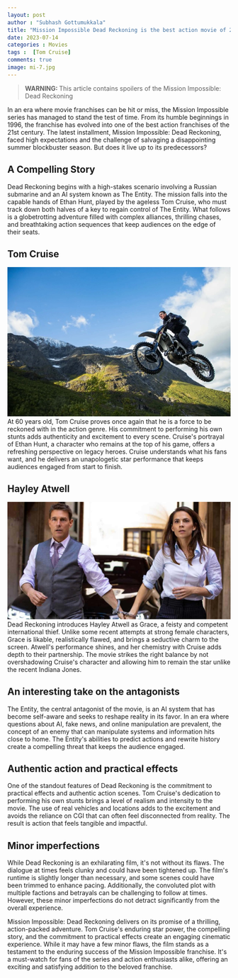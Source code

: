 ```yaml
---
layout: post
author : "Subhash Gottumukkala"
title: "Mission Impossible Dead Reckoning is the best action movie of 2023"
date: 2023-07-14
categories : Movies
tags :  [Tom Cruise]
comments: true
image: mi-7.jpg
---
```


> <strong>WARNING: </strong> This article contains spoilers of the Mission Impossible: Dead Reckoning


In an era where movie franchises can be hit or miss, the Mission Impossible series has managed to stand the test of time. From its humble beginnings in 1996, the franchise has evolved into one of the best action franchises of the 21st century. The latest installment, Mission Impossible: Dead Reckoning, faced high expectations and the challenge of salvaging a disappointing summer blockbuster season. But does it live up to its predecessors?

## A Compelling Story
Dead Reckoning begins with a high-stakes scenario involving a Russian submarine and an AI system known as The Entity. The mission falls into the capable hands of Ethan Hunt, played by the ageless Tom Cruise, who must track down both halves of a key to regain control of The Entity. What follows is a globetrotting adventure filled with complex alliances, thrilling chases, and breathtaking action sequences that keep audiences on the edge of their seats.

<script async src="https://pagead2.googlesyndication.com/pagead/js/adsbygoogle.js?client=ca-pub-2125431543426665"
     crossorigin="anonymous"></script>
<ins class="adsbygoogle"
     style="display:block; text-align:center;"
     data-ad-layout="in-article"
     data-ad-format="fluid"
     data-ad-client="ca-pub-2125431543426665"
     data-ad-slot="3654420654"></ins>
<script>
     (adsbygoogle = window.adsbygoogle || []).push({});
</script>
## Tom Cruise
![Tom Cruise](<assets/img/bike-stunt.jpeg> "The Bike Stunt")
At 60 years old, Tom Cruise proves once again that he is a force to be reckoned with in the action genre. His commitment to performing his own stunts adds authenticity and excitement to every scene. Cruise's portrayal of Ethan Hunt, a character who remains at the top of his game, offers a refreshing perspective on legacy heroes. Cruise understands what his fans want, and he delivers an unapologetic star performance that keeps audiences engaged from start to finish.

## Hayley Atwell
![Tom Cruise and Hayley Atwell](<assets/img/tom-and-hayley.jpg> "Tom Cruise and Hayley Atwell")
Dead Reckoning introduces Hayley Atwell as Grace, a feisty and competent international thief. Unlike some recent attempts at strong female characters, Grace is likable, realistically flawed, and brings a seductive charm to the screen. Atwell's performance shines, and her chemistry with Cruise adds depth to their partnership. The movie strikes the right balance by not overshadowing Cruise's character and allowing him to remain the star unlike the recent Indiana Jones.

## An interesting take on the antagonists
The Entity, the central antagonist of the movie, is an AI system that has become self-aware and seeks to reshape reality in its favor. In an era where questions about AI, fake news, and online manipulation are prevalent, the concept of an enemy that can manipulate systems and information hits close to home. The Entity's abilities to predict actions and rewrite history create a compelling threat that keeps the audience engaged.

<script async src="https://pagead2.googlesyndication.com/pagead/js/adsbygoogle.js?client=ca-pub-2125431543426665"
     crossorigin="anonymous"></script>
<ins class="adsbygoogle"
     style="display:block; text-align:center;"
     data-ad-layout="in-article"
     data-ad-format="fluid"
     data-ad-client="ca-pub-2125431543426665"
     data-ad-slot="3654420654"></ins>
<script>
     (adsbygoogle = window.adsbygoogle || []).push({});
</script>

## Authentic action and practical effects
One of the standout features of Dead Reckoning is the commitment to practical effects and authentic action scenes. Tom Cruise's dedication to performing his own stunts brings a level of realism and intensity to the movie. The use of real vehicles and locations adds to the excitement and avoids the reliance on CGI that can often feel disconnected from reality. The result is action that feels tangible and impactful.

## Minor imperfections
While Dead Reckoning is an exhilarating film, it's not without its flaws. The dialogue at times feels clunky and could have been tightened up. The film's runtime is slightly longer than necessary, and some scenes could have been trimmed to enhance pacing. Additionally, the convoluted plot with multiple factions and betrayals can be challenging to follow at times. However, these minor imperfections do not detract significantly from the overall experience.

Mission Impossible: Dead Reckoning delivers on its promise of a thrilling, action-packed adventure. Tom Cruise's enduring star power, the compelling story, and the commitment to practical effects create an engaging cinematic experience. While it may have a few minor flaws, the film stands as a testament to the enduring success of the Mission Impossible franchise. It's a must-watch for fans of the series and action enthusiasts alike, offering an exciting and satisfying addition to the beloved franchise.